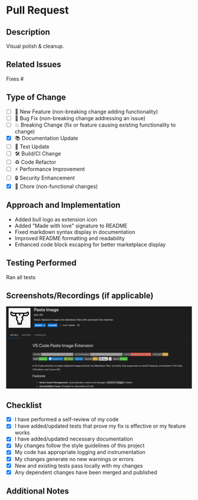 # Pull Request

## Description

Visual polish & cleanup.

## Related Issues

<!-- Link to any related issues this PR addresses -->
<!-- Use GitHub's syntax: "Fixes #123", "Resolves #123", "Closes #123" to automatically close the issue when this PR is merged -->
Fixes #

## Type of Change

<!-- Mark the appropriate type with an 'x' -->

- [ ] 🚀 New Feature (non-breaking change adding functionality)
- [ ] 🐛 Bug Fix (non-breaking change addressing an issue)
- [ ] 💥 Breaking Change (fix or feature causing existing functionality to change)
- [x] 📚 Documentation Update
- [ ] 🧪 Test Update
- [ ] 🛠 Build/CI Change
- [ ] ♻️ Code Refactor
- [ ] ⚡ Performance Improvement
- [ ] 🔒 Security Enhancement
- [x] 🧹 Chore (non-functional changes)

## Approach and Implementation

- Added bull logo as extension icon
- Added "Made with love" signature to README
- Fixed markdown syntax display in documentation
- Improved README formatting and readability
- Enhanced code block escaping for better marketplace display

## Testing Performed

Ran all tests

## Screenshots/Recordings (if applicable)

![Extension: Paste Image in dark mode](https://github.com/kjon-life/vscode-paste-image/raw/main/resources/images/extension_paste_image_darkmode.png)

## Checklist

- [x] I have performed a self-review of my code
- [x] I have added/updated tests that prove my fix is effective or my feature works
- [x] I have added/updated necessary documentation
- [x] My changes follow the style guidelines of this project
- [x] My code has appropriate logging and instrumentation
- [x] My changes generate no new warnings or errors
- [x] New and existing tests pass locally with my changes
- [x] Any dependent changes have been merged and published

## Additional Notes

<!-- Add any other information about the PR here -->
